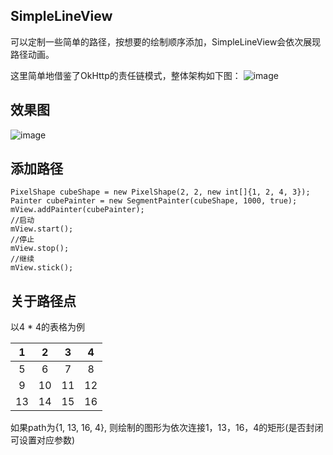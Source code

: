 ## SimpleLineView

可以定制一些简单的路径，按想要的绘制顺序添加，SimpleLineView会依次展现路径动画。

这里简单地借鉴了OkHttp的责任链模式，整体架构如下图：
![image](https://github.com/XingdongYu/SimpleLineView/blob/master/pic/diagram.png)

效果图
---
![image](https://github.com/XingdongYu/SimpleLineView/blob/master/pic/sample.gif)

添加路径
---
```
PixelShape cubeShape = new PixelShape(2, 2, new int[]{1, 2, 4, 3});
Painter cubePainter = new SegmentPainter(cubeShape, 1000, true);
mView.addPainter(cubePainter);
//启动
mView.start();
//停止
mView.stop();
//继续
mView.stick();
```

关于路径点
---
以4 * 4的表格为例

|  1 |  2 |  3 |  4 |
| :-:| :-:| :-:| :-:|
|  5 |  6 |  7 |  8 |
|  9 | 10 | 11 | 12 |
| 13 | 14 | 15 | 16 |
如果path为{1, 13, 16, 4}, 则绘制的图形为依次连接1，13，16，4的矩形(是否封闭可设置对应参数)
